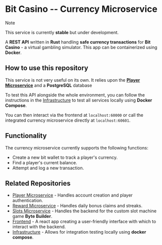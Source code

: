 # Bit Casino -- Currency Microservice

> [!NOTE]
> This service is currently **stable** but under development.

A **REST API** written in **Rust** handling **safe currency transactions** for **Bit Casino** - a virtual gambling simulator. This app can be containerized using **Docker**.

## How to use this repository

This service is not very useful on its own. It relies upon the [**Player Microservice**](https://github.com/b1gd3vd0g/bit-casino-player-ms) and a **PostgreSQL** database

To test this API alongside the whole environment, you can follow the instructions in the [Infrastructure](https://github.com/b1gd3vd0g/bit-casino-infra) to test all services locally using **Docker Compose**.

You can then interact via the frontend at `localhost:60000` or call the integrated currency microservice directly at `localhost:60601`.

## Functionality

The currency microservice currently supports the following functions:

- Create a new bit wallet to track a player's currency.
- Find a player's current balance.
- Attempt and log a new transaction.

## Related Repositories

- [Player Microservice](https://github.com/b1gd3vd0g/bit-casino-player-ms) - Handles account creation and player authentication.
- [Reward Microservice](https://github.com/b1gd3vd0g/bit-casino-reward-ms) - Handles daily bonus claims and streaks.
- [Slots Microservice](https://github.com/b1gd3vd0g/bit-casino-slots-ms) - Handles the backend for the custom slot machine game **Byte Builder**.
- [Frontend](https://github.com/b1gd3vd0g/bit-casino-frontend) - A react app creating a user-friendly interface with which to interact with the backend.
- [Infrastructure](https://github.com/b1gd3vd0g/bit-casino-infra) - Allows for integration testing locally using **docker compose**.
